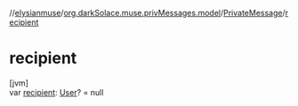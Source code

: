//[elysianmuse](../../../index.md)/[org.darkSolace.muse.privMessages.model](../index.md)/[PrivateMessage](index.md)/[recipient](recipient.md)

# recipient

[jvm]\
var [recipient](recipient.md): [User](../../org.darkSolace.muse.user.model/-user/index.md)? = null
